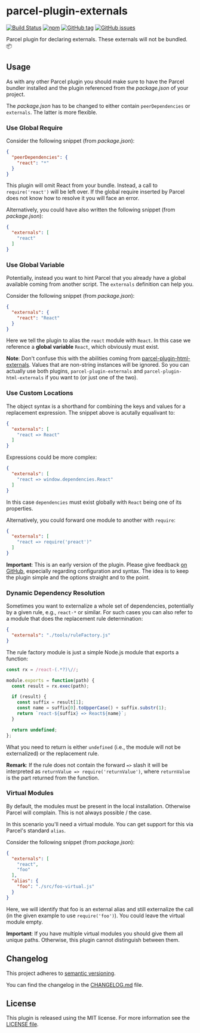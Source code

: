 # parcel-plugin-externals

[![Build Status](https://florianrappl.visualstudio.com/parcel-plugin-externals/_apis/build/status/FlorianRappl.parcel-plugin-externals?branchName=master)](https://florianrappl.visualstudio.com/parcel-plugin-externals/_build/latest?definitionId=14&branchName=master)
[![npm](https://img.shields.io/npm/v/parcel-plugin-externals.svg)](https://www.npmjs.com/package/parcel-plugin-externals)
[![GitHub tag](https://img.shields.io/github/tag/FlorianRappl/parcel-plugin-externals.svg)](https://github.com/FlorianRappl/parcel-plugin-externals/releases)
[![GitHub issues](https://img.shields.io/github/issues/FlorianRappl/parcel-plugin-externals.svg)](https://github.com/FlorianRappl/parcel-plugin-externals/issues)

Parcel plugin for declaring externals. These externals will not be bundled. :package:

## Usage

As with any other Parcel plugin you should make sure to have the Parcel bundler installed and the plugin referenced from the *package.json* of your project.

The *package.json* has to be changed to either contain `peerDependencies` or `externals`. The latter is more flexible.

### Use Global Require

Consider the following snippet (from *package.json*):

```json
{
  "peerDependencies": {
    "react": "*"
  }
}
```

This plugin will omit React from your bundle. Instead, a call to `require('react')` will be left over. If the global require inserted by Parcel does not know how to resolve it you will face an error.

Alternatively, you could have also written the following snippet (from *package.json*):

```json
{
  "externals": [
    "react"
  ]
}
```

### Use Global Variable

Potentially, instead you want to hint Parcel that you already have a global available coming from another script. The `externals` definition can help you.

Consider the following snippet (from *package.json*):

```json
{
  "externals": {
    "react": "React"
  }
}
```

Here we tell the plugin to alias the `react` module with `React`. In this case we reference a **global variable** `React`, which obviously must exist.

**Note**: Don't confuse this with the abilities coming from [parcel-plugin-html-externals](https://github.com/stoically/parcel-plugin-html-externals). Values that are non-string instances will be ignored. So you can actually use both plugins, `parcel-plugin-externals` and `parcel-plugin-html-externals` if you want to (or just one of the two).

### Use Custom Locations

The object syntax is a shorthand for combining the keys and values for a replacement expression. The snippet above is acutally equalivant to:

```json
{
  "externals": [
    "react => React"
  ]
}
```

Expressions could be more complex:

```json
{
  "externals": [
    "react => window.dependencies.React"
  ]
}
```

In this case `dependencies` must exist globally with `React` being one of its properties.

Alternatively, you could forward one module to another with `require`:

```json
{
  "externals": [
    "react => require('preact')"
  ]
}
```

**Important**: This is an early version of the plugin. Please give feedback [on GitHub](https://github.com/FlorianRappl/parcel-plugin-externals/issues), especially regarding configuration and syntax. The idea is to keep the plugin simple and the options straight and to the point.

### Dynamic Dependency Resolution

Sometimes you want to externalize a whole set of dependencies, potentially by a given rule, e.g., `react-*` or similar. For such cases you can also refer to a module that does the replacement rule determination:

```json
{
  "externals": "./tools/ruleFactory.js"
}
```

The rule factory module is just a simple Node.js module that exports a function:

```js
const rx = /react-(.*?)\//;

module.exports = function(path) {
  const result = rx.exec(path);

  if (result) {
    const suffix = result[1];
    const name = suffix[0].toUpperCase() + suffix.substr(1);
    return `react-${suffix} => React${name}`;
  }

  return undefined;
};
```

What you need to return is either `undefined` (i.e., the module will not be externalized) or the replacement rule.

**Remark**: If the rule does not contain the forward `=>` slash it will be interpreted as `returnValue => require('returnValue')`, where `returnValue` is the part returned from the function.

### Virtual Modules

By default, the modules must be present in the local installation. Otherwise Parcel will complain. This is not always possible / the case.

In this scenario you'll need a virtual module. You can get support for this via Parcel's standard `alias`.

Consider the following snippet (from *package.json*):

```json
{
  "externals": [
    "react",
    "foo"
  ],
  "alias": {
    "foo": "./src/foo-virtual.js"
  }
}
```

Here, we will identify that foo is an external alias and still externalize the call (in the given example to use `require('foo')`). You could leave the virtual module empty.

**Important**: If you have multiple virtual modules you should give them all unique paths. Otherwise, this plugin cannot distinguish between them.

## Changelog

This project adheres to [semantic versioning](https://semver.org).

You can find the changelog in the [CHANGELOG.md](CHANGELOG.md) file.

## License

This plugin is released using the MIT license. For more information see the [LICENSE file](LICENSE).
